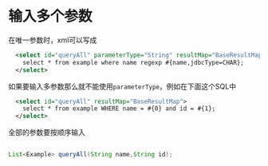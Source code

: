 # 输入多个参数

在唯一参数时，xml可以写成

```xml
  <select id="queryAll" parameterType="String" resultMap="BaseResultMap">
    select * from example where name regexp #{name,jdbcType=CHAR};
  </select>
```

如果要输入多参数那么就不能使用`parameterType`，例如在下面这个SQL中

```xml
  <select id="queryAll" resultMap="BaseResultMap">
    select * from example WHERE name = #{0} and id = #{1};
  </select>
```

全部的参数要按顺序输入

```java

List<Example> queryAll(String name,String id);

```
